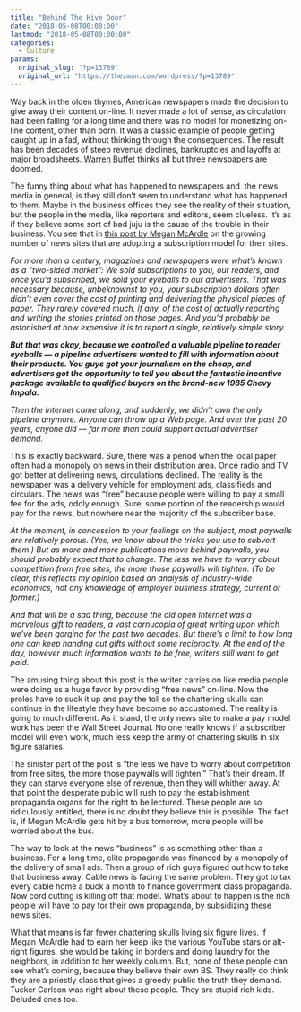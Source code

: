 ```yaml
---
title: "Behind The Hive Door"
date: "2018-05-08T00:00:00"
lastmod: "2018-05-08T00:00:00"
categories:
  - Culture
params:
  original_slug: "?p=13789"
  original_url: "https://thezman.com/wordpress/?p=13789"
---
```


Way back in the olden thymes, American newspapers made the decision to
give away their content on-line. It never made a lot of sense, as
circulation had been falling for a long time and there was no model for
monetizing on-line content, other than porn. It was a classic example of
people getting caught up in a fad, without thinking through the
consequences. The result has been decades of steep revenue declines,
bankruptcies and layoffs at major broadsheets. <a
href="https://tennesseestar.com/2018/05/08/warren-buffet-says-all-but-three-newspapers-have-no-longterm-future/"
rel="noopener" target="_blank">Warren Buffet</a> thinks all but three
newspapers are doomed.

The funny thing about what has happened to newspapers and  the news
media in general, is they still don’t seem to understand what has
happened to them. Maybe in the business offices they see the reality of
their situation, but the people in the media, like reporters and
editors, seem clueless. It’s as if they believe some sort of bad juju is
the cause of the trouble in their business. You see that in <a
href="https://www.washingtonpost.com/blogs/post-partisan/wp/2018/04/26/a-farewell-to-free-journalism/?utm_term=.d97013fcee2a"
rel="noopener" target="_blank">this post by Megan McArdle</a> on the
growing number of news sites that are adopting a subscription model for
their sites.

*For more than a century, magazines and newspapers were what’s known as
a “two-sided market”: We sold subscriptions to you, our readers, and
once you’d subscribed, we sold your eyeballs to our advertisers. That
was necessary because, unbeknownst to you, your subscription dollars
often didn’t even cover the cost of printing and delivering the physical
pieces of paper. They rarely covered much, if any, of the cost of
actually reporting and writing the stories printed on those pages. And
you’d probably be astonished at how expensive it is to report a single,
relatively simple story.*

***But that was okay, because we controlled a valuable pipeline to
reader eyeballs — a pipeline advertisers wanted to fill with information
about their products. You guys got your journalism on the cheap, and
advertisers got the opportunity to tell you about the fantastic
incentive package available to qualified buyers on the brand-new 1985
Chevy Impala.***

*Then the Internet came along, and suddenly, we didn’t own the only
pipeline anymore. Anyone can throw up a Web page. And over the past 20
years, anyone did — far more than could support actual advertiser
demand.*

This is exactly backward. Sure, there was a period when the local paper
often had a monopoly on news in their distribution area. Once radio and
TV got better at delivering news, circulations declined. The reality is
the newspaper was a delivery vehicle for employment ads, classifieds and
circulars. The news was “free” because people were willing to pay a
small fee for the ads, oddly enough. Sure, some portion of the
readership would pay for the news, but nowhere near the majority of the
subscriber base.

*At the moment, in concession to your feelings on the subject, most
paywalls are relatively porous. (Yes, we know about the tricks you use
to subvert them.) But as more and more publications move behind
paywalls, you should probably expect that to change. The less we have to
worry about competition from free sites, the more those paywalls will
tighten. (To be clear, this reflects my opinion based on analysis of
industry-wide economics, not any knowledge of employer business
strategy, current or former.)*

*And that will be a sad thing, because the old open Internet was a
marvelous gift to readers, a vast cornucopia of great writing upon which
we’ve been gorging for the past two decades. But there’s a limit to how
long one can keep handing out gifts without some reciprocity. At the end
of the day, however much information wants to be free, writers still
want to get paid.*

The amusing thing about this post is the writer carries on like media
people were doing us a huge favor by providing “free news” on-line. Now
the proles have to suck it up and pay the toll so the chattering skulls
can continue in the lifestyle they have become so accustomed. The
reality is going to much different. As it stand, the only news site to
make a pay model work has been the Wall Street Journal. No one really
knows if a subscriber model will even work, much less keep the army of
chattering skulls in six figure salaries.

The sinister part of the post is “the less we have to worry about
competition from free sites, the more those paywalls will tighten.”
That’s their dream. If they can starve everyone else of revenue, then
they will whither away. At that point the desperate public will rush to
pay the establishment propaganda organs for the right to be lectured.
These people are so ridiculously entitled, there is no doubt they
believe this is possible. The fact is, if Megan McArdle gets hit by a
bus tomorrow, more people will be worried about the bus.

The way to look at the news “business” is as something other than a
business. For a long time, elite propaganda was financed by a monopoly
of the delivery of small ads. Then a group of rich guys figured out how
to take that business away. Cable news is facing the same problem. They
got to tax every cable home a buck a month to finance government class
propaganda. Now cord cutting is killing off that model. What’s about to
happen is the rich people will have to pay for their own propaganda, by
subsidizing these news sites.

What that means is far fewer chattering skulls living six figure lives.
If Megan McArdle had to earn her keep like the various YouTube stars or
alt-right figures, she would be taking in borders and doing laundry for
the neighbors, in addition to her weekly column. But, none of these
people can see what’s coming, because they believe their own BS. They
really do think they are a priestly class that gives a greedy public the
truth they demand. Tucker Carlson was right about these people. They are
stupid rich kids. Deluded ones too.
